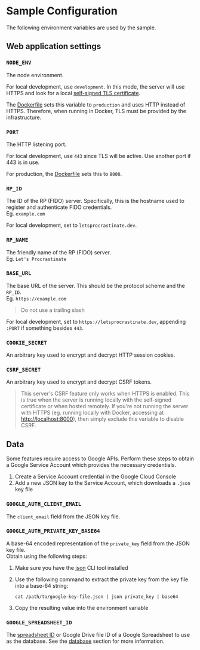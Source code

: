 # Sample Configuration

The following environment variables are used by the sample.

## Web application settings

### `NODE_ENV`

The node environment.

For local development, use `development`. In this mode, the server will use HTTPS and look for a local [self-signed TLS certificate](./README.md#self-signed-tls-certificate).

The [Dockerfile](./Dockerfile) sets this variable to `production` and uses HTTP instead of HTTPS. Therefore, when running in Docker, TLS must be provided by the infrastructure.

### `PORT`

The HTTP listening port.

For local development, use `443` since TLS will be active. Use another port if 443 is in use.

For production, the [Dockerfile](./Dockerfile) sets this to `8000`.

### `RP_ID`

The ID of the RP (FIDO) server. Specifically, this is the hostname used to register and authenticate FIDO credentials.  
Eg. `example.com`

For local development, set to `letsprocrastinate.dev`.

### `RP_NAME`

The friendly name of the RP (FIDO) server.  
Eg. `Let's Procrastinate`

### `BASE_URL`

The base URL of the server. This should be the protocol scheme and the `RP_ID`.  
Eg. `https://example.com`

> Do not use a trailing slash

For local development, set to `https://letsprocrastinate.dev`, appending `:PORT` if something besides `443`.

### `COOKIE_SECRET`

An arbitrary key used to encrypt and decrypt HTTP session cookies.

### `CSRF_SECRET`

An arbitrary key used to encrypt and decrypt CSRF tokens.

> This server's CSRF feature only works when HTTPS is enabled. This is true when the server is running locally with the self-signed certificate or when hosted remotely. If you're not running the server with HTTPS (eg. running locally with Docker, accessing at <http://localhost:8000>), then simply exclude this variable to disable CSRF.

## Data

Some features require access to Google APIs. Perform these steps to obtain a Google Service Account which provides the necessary credentials.

1. Create a Service Account credential in the Google Cloud Console
1. Add a new JSON key to the Service Account, which downloads a `.json` key file

### `GOOGLE_AUTH_CLIENT_EMAIL`

The `client_email` field from the JSON key file.

### `GOOGLE_AUTH_PRIVATE_KEY_BASE64`

A base-64 encoded representation of the `private_key` field from the JSON key file.  
Obtain using the following steps:

1. Make sure you have the [json](https://www.npmjs.com/package/json) CLI tool installed
1. Use the following command to extract the private key from the key file into a base-64 string:

   ```shell
   cat /path/to/google-key-file.json | json private_key | base64
   ```

1. Copy the resulting value into the environment variable

### `GOOGLE_SPREADSHEET_ID`

The [spreadsheet ID](https://developers.google.com/sheets/api/guides/concepts) or Google Drive file ID of a Google Spreadsheet to use as the database. See the [database](./README.md#database) section for more information.

